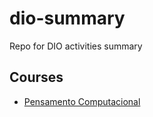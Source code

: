 # dio-summary

Repo for DIO activities summary

## Courses

- [Pensamento Computacional](pensamento-computacional/index.md)

